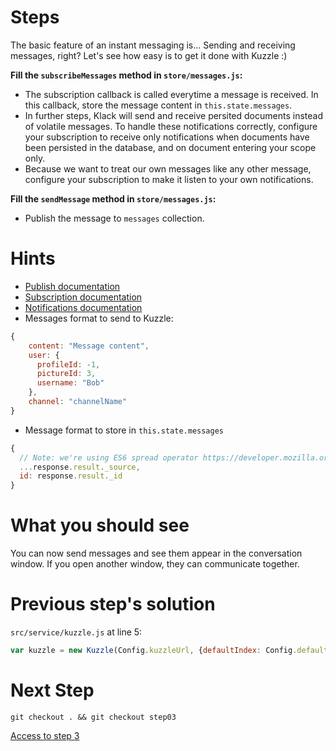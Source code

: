 # Steps

The basic feature of an instant messaging is... Sending and receiving messages, right? Let's see how easy is to get it done with Kuzzle :)

**Fill the `subscribeMessages` method in `store/messages.js`:**

* The subscription callback is called everytime a message is received. In this callback, store the message content in `this.state.messages`.
* In further steps, Klack will send and receive persited documents instead of volatile messages. To handle these notifications correctly, configure your subscription to receive only notifications when documents have been persisted in the database, and on document entering your scope only.
* Because we want to treat our own messages like any other message, configure your subscription to make it listen to your own notifications.

**Fill the `sendMessage` method in `store/messages.js`:**

* Publish the message to `messages` collection.

# Hints

* [Publish documentation](http://kuzzleio.github.io/sdk-documentation/#publishmessage)
* [Subscription documentation](http://kuzzleio.github.io/sdk-documentation/#subscribe)
* [Notifications documentation](http://kuzzleio.github.io/sdk-documentation/#notifications)
* Messages format to send to Kuzzle:
```javascript
{
    content: "Message content",
    user: {
      profileId: -1,
      pictureId: 3,
      username: "Bob"
    },
    channel: "channelName"
}
```
* Message format to store in `this.state.messages`
```javascript
{
  // Note: we're using ES6 spread operator https://developer.mozilla.org/en-US/docs/Web/JavaScript/Reference/Operators/Spread_operator
  ...response.result._source,
  id: response.result._id
}
```

# What you should see

You can now send messages and see them appear in the conversation window. If you open another window, they can communicate together.

# Previous step's solution
`src/service/kuzzle.js` at line 5:

```javascript
var kuzzle = new Kuzzle(Config.kuzzleUrl, {defaultIndex: Config.defaultIndex});
```

# Next Step

```
git checkout . && git checkout step03
```

[Access to step 3](./step03.md)
